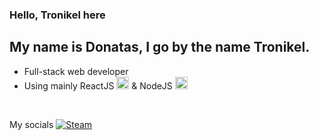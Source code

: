 ### Hello, Tronikel here

## My name is Donatas, I go by the name Tronikel.
- Full-stack web developer 
- Using mainly ReactJS <img src="https://user-images.githubusercontent.com/56039679/121782774-e23a7b00-cbb3-11eb-911e-10826cbda96e.png" width="20px"> & NodeJS <img src="https://user-images.githubusercontent.com/56039679/121782840-3f363100-cbb4-11eb-9787-5d0112b985ee.png" width="20px">

</br>

My socials [![Steam][1.2]][1]

[1.2]: https://user-images.githubusercontent.com/56039679/121783022-4578dd00-cbb5-11eb-8430-50cc83e21f3c.png

[1]: https://steamcommunity.com/id/tronikel
